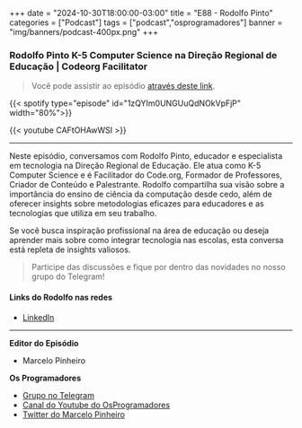 +++
date = "2024-10-30T18:00:00-03:00"
title = "E88 - Rodolfo Pinto"
categories = ["Podcast"]
tags = ["podcast","osprogramadores"]
banner = "img/banners/podcast-400px.png"
+++

### Rodolfo Pinto K-5 Computer Science na Direção Regional de Educação | Codeorg Facilitator
> Você pode assistir ao episódio [através deste link](https://www.youtube.com/watch?v=CAFtOHAwWSI).

{{< spotify type="episode" id="1zQYIm0UNGUuQdNOkVpFjP" width="80%">}}

{{< youtube CAFtOHAwWSI >}}

___
Neste episódio, conversamos com Rodolfo Pinto, educador e especialista em tecnologia na Direção Regional de Educação.
Ele atua como K-5 Computer Science e é Facilitador do Code.org, Formador de Professores, Criador de Conteúdo
e Palestrante. Rodolfo compartilha sua visão sobre a importância do ensino de ciência da computação desde cedo,
além de oferecer insights sobre metodologias eficazes para educadores e as tecnologias que utiliza em seu trabalho.

Se você busca inspiração profissional na área de educação ou deseja aprender mais sobre como integrar tecnologia nas
escolas, esta conversa está repleta de insights valiosos.

> Participe das discussões e fique por dentro das novidades no nosso grupo do Telegram!

#### Links do Rodolfo nas redes

* [LinkedIn](https://www.linkedin.com/in/rodolfo-pinto-35a40824/)

___


**Editor do Episódio**

- Marcelo Pinheiro

**Os Programadores**

- [Grupo no Telegram](https://t.me/osprogramadores)
- [Canal do Youtube do OsProgramadores](https://www.youtube.com/channel/UCt_YNYGl6K5yNXlXEQDdwWg?view_as=subscriber)
- [Twitter do Marcelo Pinheiro](https://twitter.com/mpinheir)
